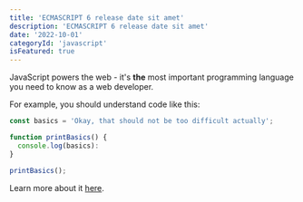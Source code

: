 ```yaml
---
title: 'ECMASCRIPT 6 release date sit amet'
description: 'ECMASCRIPT 6 release date sit amet'
date: '2022-10-01'
categoryId: 'javascript'
isFeatured: true
---
```


JavaScript powers the web - it's **the** most important programming language you need to know as a web developer.

For example, you should understand code like this:

```js
const basics = 'Okay, that should not be too difficult actually';

function printBasics() {
  console.log(basics):
}

printBasics();
```

Learn more about it [here](https://academind.com).
